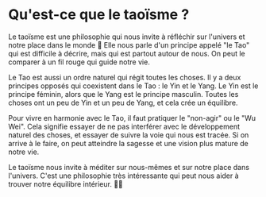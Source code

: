# Qu'est-ce que le taoïsme ?

Le taoïsme est une philosophie qui nous invite à réfléchir sur l'univers et notre place dans le monde 🌌 Elle nous parle d'un principe appelé "le Tao" qui est difficile à décrire, mais qui est partout autour de nous. On peut le comparer à un fil rouge qui guide notre vie.

Le Tao est aussi un ordre naturel qui régit toutes les choses. Il y a deux principes opposés qui coexistent dans le Tao : le Yin et le Yang. Le Yin est le principe féminin, alors que le Yang est le principe masculin. Toutes les choses ont un peu de Yin et un peu de Yang, et cela crée un équilibre.

Pour vivre en harmonie avec le Tao, il faut pratiquer le "non-agir" ou le "Wu Wei". Cela signifie essayer de ne pas interférer avec le développement naturel des choses, et essayer de suivre la voie qui nous est tracée. Si on arrive à le faire, on peut atteindre la sagesse et une vision plus mature de notre vie.

Le taoïsme nous invite à méditer sur nous-mêmes et sur notre place dans l'univers. C'est une philosophie très intéressante qui peut nous aider à trouver notre équilibre intérieur. 🧘‍♀️
